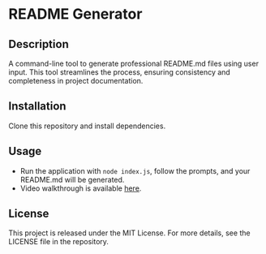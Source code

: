 # README Generator

## Description
A command-line tool to generate professional README.md files using user input. This tool streamlines the process, ensuring consistency and completeness in project documentation.

## Installation
Clone this repository and install dependencies.

## Usage
- Run the application with `node index.js`, follow the prompts, and your README.md will be generated.
- Video walkthrough is available [here](https://vimeo.com/manage/videos/928683371).

## License
This project is released under the MIT License. For more details, see the LICENSE file in the repository.
